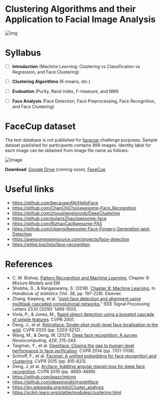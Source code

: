 # Clustering Algorithms and their Application to Facial Image Analysis

![img](https://user-images.githubusercontent.com/70681172/144739072-353912d2-0fc5-4180-a7ab-5355302a80a5.png)



# Syllabus

- [ ] **Introduction** (Machine Learning: Clustering vs Classification vs Regression, and Face Clustering)
- [ ] **Clustering Algorithms** (K-means, etc.)
- [ ] **Evaluation** (Purity, Rand index, F-measure, and NMI)
- [ ] **Face Analysis** (Face Detection, Face Preprocessing, Face Recognition, and Face Clustering)



# FaceCup dataset

The test database is not published for [facecup](https://facecup.ir/) challenge purposes. Sample dataset published for participants contains 899 images. Identity label for each image can be obtained from image file name as follows:



![image](https://user-images.githubusercontent.com/70681172/144975617-a3bff6c2-8a16-48d6-86c1-ba252abf4128.png)



**Download**: [Google Drive](https://github.com/hamidsadeghi68/face-clustering) (coming soon), [FaceCup](https://facecup.ir/news/cc622bd2-7765-4383-8c39-9e074a5e1286)



# Useful links

- https://github.com/becauseofAI/HelloFace
- https://github.com/ChanChiChoi/awesome-Face_Recognition
- https://github.com/zhoushengisnoob/DeepClustering
- https://github.com/polarisZhao/awesome-face
- https://github.com/RizhaoCai/Awesome-FAS
- https://github.com/clpeng/Awesome-Face-Forgery-Generation-and-Detection
- https://awesomeopensource.com/projects/face-detection
- https://gitlist.top/lists/face-recognition



# References

- C. M. Bishop, [Pattern Recognition and Machine Learning](http://users.isr.ist.utl.pt/~wurmd/Livros/school/Bishop%20-%20Pattern%20Recognition%20And%20Machine%20Learning%20-%20Springer%20%202006.pdf), Chapter 9: Mixture Models and EM
- Shobha, G., & Rangaswamy, S. (2018). [Chapter 8: Machine Learning](https://www.sciencedirect.com/science/article/abs/pii/S0169716118300191), In *Handbook of statistics* (Vol. 38, pp. 197-228). Elsevier.
- Zhang, Kaipeng, et al. "[Joint face detection and alignment using multitask cascaded convolutional networks.](https://arxiv.org/pdf/1604.02878)" IEEE Signal Processing Letters 23.10 (2016): 1499-1503.
- Viola, P., & Jones, M., [Rapid object detection using a boosted cascade of simple features](https://merl.com/publications/docs/TR2004-043.pdf). CVPR 2001. 
- Deng, J., et al. [Retinaface: Single-shot multi-level face localisation in the wild](https://openaccess.thecvf.com/content_CVPR_2020/papers/Deng_RetinaFace_Single-Shot_Multi-Level_Face_Localisation_in_the_Wild_CVPR_2020_paper.pdf). CVPR 2020 (pp. 5203-5212).
- Wang, M., & Deng, W. (2021). [Deep face recognition: A survey](https://arxiv.org/pdf/1804.06655.pdf?source=post_page---------------------------). *Neurocomputing*, *429*, 215-244.
- Taigman, Y., et al. [Deepface: Closing the gap to human-level performance in face verification](https://openaccess.thecvf.com/content_cvpr_2014/papers/Taigman_DeepFace_Closing_the_2014_CVPR_paper.pdf). CVPR 2014 (pp. 1701-1708).
- Schroff, F., et al. [Facenet: A unified embedding for face recognition and clustering](https://www.cv-foundation.org/openaccess/content_cvpr_2015/papers/Schroff_FaceNet_A_Unified_2015_CVPR_paper.pdf). CVPR 2015 (pp. 815-823).
- Deng, J.,et al. [Arcface: Additive angular margin loss for deep face recognition](https://openaccess.thecvf.com/content_CVPR_2019/papers/Deng_ArcFace_Additive_Angular_Margin_Loss_for_Deep_Face_Recognition_CVPR_2019_paper.pdf). CVPR 2019 (pp. 4690-4699).
- https://github.com/ipazc/mtcnn
- https://github.com/deepinsight/insightface
- https://en.wikipedia.org/wiki/Cluster_analysis
- https://scikit-learn.org/stable/modules/clustering.html
